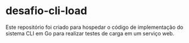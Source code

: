 # desafio-cli-load
Este repositório foi criado para hospedar o código de implementação do sistema CLI em Go para realizar testes de carga em um serviço web.

